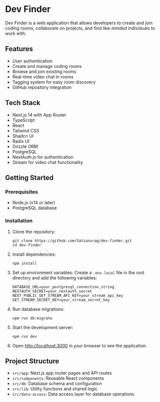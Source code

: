 # Dev Finder

Dev Finder is a web application that allows developers to create and join coding rooms, collaborate on projects, and find like-minded individuals to work with.

## Features

- User authentication
- Create and manage coding rooms
- Browse and join existing rooms
- Real-time video chat in rooms
- Tagging system for easy room discovery
- GitHub repository integration

## Tech Stack

- Next.js 14 with App Router
- TypeScript
- React
- Tailwind CSS
- Shadcn UI
- Radix UI
- Drizzle ORM
- PostgreSQL
- NextAuth.js for authentication
- Stream for video chat functionality

## Getting Started

### Prerequisites

- Node.js (v14 or later)
- PostgreSQL database

### Installation

1. Clone the repository:
   ```
   git clone https://github.com/Satianurag/dev-finder.git
   cd dev-finder
   ```

2. Install dependencies:
   ```
   npm install
   ```

3. Set up environment variables:
   Create a `.env.local` file in the root directory and add the following variables:
   ```
   DATABASE_URL=your_postgresql_connection_string
   NEXTAUTH_SECRET=your_nextauth_secret
   NEXT_PUBLIC_GET_STREAM_API_KEY=your_stream_api_key
   GET_STREAM_SECRET_KEY=your_stream_secret_key
   ```

4. Run database migrations:
   ```
   npm run db:migrate
   ```

5. Start the development server:
   ```
   npm run dev
   ```

6. Open [http://localhost:3000](http://localhost:3000) in your browser to see the application.

## Project Structure

- `src/app`: Next.js app router pages and API routes
- `src/components`: Reusable React components
- `src/db`: Database schema and configuration
- `src/lib`: Utility functions and shared logic
- `src/data-access`: Data access layer for database operations
